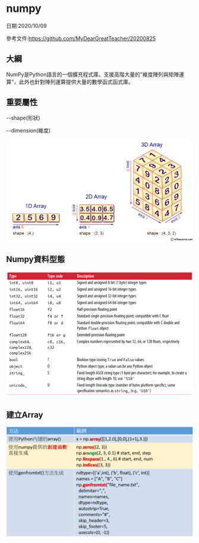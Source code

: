 # numpy


日期:2020/10/09

參考文件:https://github.com/MyDearGreatTeacher/20200825


## 大綱
NumPy是Python語言的一個擴充程式庫。支援高階大量的"維度陣列與矩陣運算"，此外也針對陣列運算提供大量的數學函式函式庫。



## 重要屬性

--shape(形狀)

--dimension(維度)


![image](https://github.com/jon890613/numpy/blob/main/numpy%20img/numpy-1d2d3d-array.png)



## Numpy資料型態

![image](https://github.com/jon890613/numpy/blob/main/numpy%20img/1771684-20200131103546398-1590862676.png)


## 建立Array

![image](https://github.com/jon890613/numpy/blob/main/numpy%20img/%E5%9C%96%E7%89%871.png)
